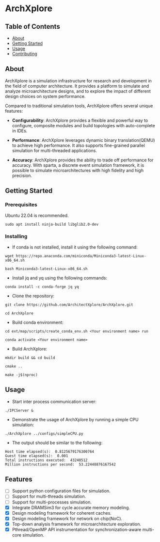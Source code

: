 # ArchXplore

## Table of Contents

- [About](#about)
- [Getting Started](#getting_started)
- [Usage](#usage)
- [Contributing](../CONTRIBUTING.md)

## About <a name = "about"></a>

ArchXplore is a simulation infrastructure for research and development in the field of computer architecture. It provides a platform to simulate and analyze microarchitecture designs, and to explore the impact of different design choices on system performance.

Compared to traditional simulation tools, ArchXplore offers several unique features:

- **Configurability**: ArchXplore provides a flexible and powerful way to configure, composite modules and build topologies with auto-complete in IDEs. 

- **Performance**: ArchXplore leverages dynamic binary translation(QEMU) to achieve high performance. It also supports fine-grained parallel simulation for multi-threaded applications.

- **Accuracy**: ArchXplore provides the ability to trade off performance for accuracy. With sparta, a discrete event simulation framework, it is possible to simulate microarchitectures with high fidelity and high precision.

## Getting Started <a name = "getting_started"></a>

### Prerequisites

Ubuntu 22.04 is recommended.

```
sudo apt install ninja-build libglib2.0-dev
```

### Installing

* If conda is not installed, install it using the following command:

```
wget https://repo.anaconda.com/miniconda/Miniconda3-latest-Linux-x86_64.sh

bash Miniconda3-latest-Linux-x86_64.sh 
```

* Install jq and yq using the following commands:

```
conda install -c conda-forge jq yq
```

* Clone the repository:

```
git clone https://github.com/ArchitectXplore/ArchXplore.git

cd ArchXplore
```

* Build conda environment:

```
cd ext/map/scripts/create_conda_env.sh <Your environment name> run 

conda activate <Your environment name>
```

* Build ArchXplore:

```
mkdir build && cd build

cmake ..

make -j$(nproc)
```

## Usage <a name = "usage"></a>

* Start inter process communication server:

```
./IPCServer &
```

* Demonstrate the usage of ArchXplore by running a simple CPU simulation:

```
./ArchXplore ../configs/simpleCPU.py
```

* The output should be similar to the following:

```
Host time elapsed(s):  0.8125679176300764
Guest time elapsed(s):  0.001
Total instructions executed:  43248512
Million instructions per second:  53.22448876167542
```

## Features
- [ ] Support python configuration files for simulation.
- [ ] Support for multi-threads simulation.
- [ ] Support for multi-processes simulation.
- [x] Integrate DRAMSim3 for cycle accurate memory modeling.
- [x] Design modeling framework for coherent caches.
- [x] Design modeling framework for network on chip(NoC).
- [x] Top-down analysis framework for microarchitecture exploration.
- [x] Pthread/OpenMP API instrumentation for synchronization-aware multi-core simulation.